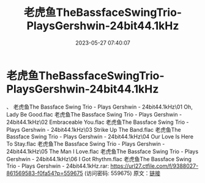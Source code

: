 ﻿---
title: 老虎鱼TheBassfaceSwingTrio-PlaysGershwin-24bit44.1kHz
date: 2023-05-27 07:40:07
categories: 外语音乐
tags: 外语音乐
---
# 老虎鱼TheBassfaceSwingTrio-PlaysGershwin-24bit44.1kHz

、
老虎鱼The Bassface Swing Trio - Plays
Gershwin - 24bit44.1kHz\01 Oh, Lady Be Good.flac
老虎鱼The Bassface Swing Trio - Plays Gershwin - 24bit44.1kHz\02
Embraceable You.flac
老虎鱼The Bassface Swing Trio - Plays Gershwin - 24bit44.1kHz\03
Strike Up The Band.flac
老虎鱼The Bassface Swing Trio - Plays Gershwin - 24bit44.1kHz\04
Our Love Is Here To Stay.flac
老虎鱼The Bassface Swing Trio - Plays Gershwin - 24bit44.1kHz\05
The Man I Love.flac
老虎鱼The Bassface Swing Trio - Plays Gershwin - 24bit44.1kHz\06 I
Got Rhythm.flac
老虎鱼The Bassface Swing Trio - Plays Gershwin - 24bit44.1kHz.rar:
https://url27.ctfile.com/f/9388027-861569583-f0fa54?p=559675
(访问密码: 559675)
原文：[链接](https://blog.sina.com.cn/s/blog_1647c7e760103122a.html)